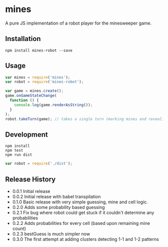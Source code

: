 # mines

A pure JS implementation of a robot player for the minesweeper game.

## Installation

```
npm install mines-robot --save
```

## Usage

```javascript
var mines = require('mines');
var robot = require('mines-robot');

var game = mines.create();
game.onGameStateChange(
  function () {
    console.log(game.renderAsString());
  }
);
robot.takeTurn(game); // takes a single turn (marking mines and revealing at least one cell)
```

## Development

```
npm install
npm test
npm run dist
```

```javascript
var robot = require('./dist');
```

## Release History

* 0.0.1 Initial release
* 0.0.2 Initial release with babel transpilation
* 0.1.0 Basic release with very simple guessing, mine and cell logic.
* 0.2.0 Adds some probability based guessing
* 0.2.1 Fix bug where robot could get stuck if it couldn't determine any probabilities
* 0.2.2 Adds probabilities for every cell (based upon remaining mine count)
* 0.2.3 bestGuess is much simpler now
* 0.3.0 The first attempt at adding clusters detecting 1-1 and 1-2 patterns
